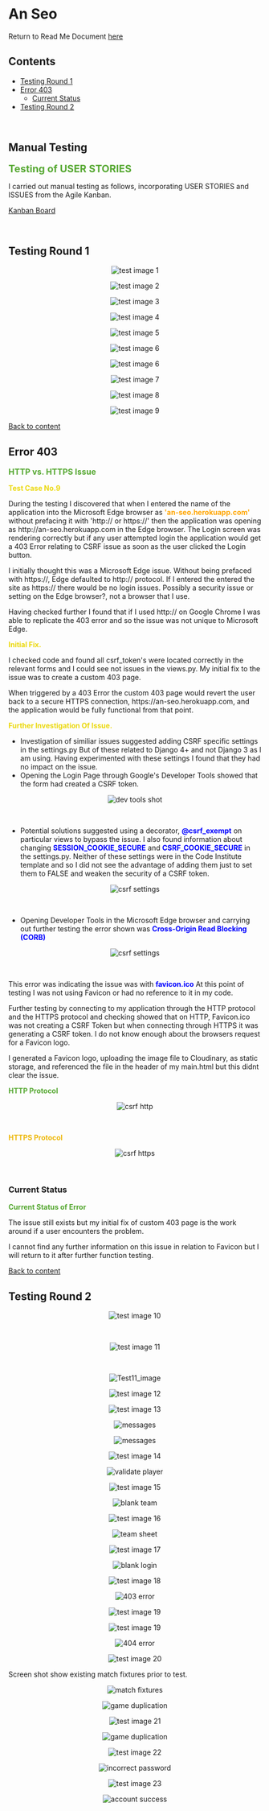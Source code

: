 # An Seo

Return to Read Me Document [here](README.md)
## Contents
- [Testing Round 1](#testing-round-1)
- [Error 403](#error-403)
  - [Current Status](#current-status)
- [Testing Round 2](#testing-round-2)

<br>


## Manual Testing
<span style="color:#56a832; font-weight:bold; font-size:20px">Testing of USER STORIES</span>

<p>I carried out manual testing as follows, incorporating USER STORIES and ISSUES from the Agile Kanban.</p>

[Kanban Board](https://github.com/TNolan01/player_track/projects/1)

<br>

## Testing Round 1

<p align="center" width="100%"> 
<img src="media/testing/Test1.png" alt="test image 1" width=""/>
</p>
 
<p align="center" width="100%"> 
<img src="media/testing/Test2.png" alt="test image 2" width=""/>
</p>

<p align="center" width="100%"> 
<img src="media/testing/Test3.png" alt="test image 3" width=""/>
</p>

<p align="center" width="100%"> 
<img src="media/testing/Test4.png" alt="test image 4" width=""/>
</p>

<p align="center" width="100%"> 
<img src="media/testing/Test5.png" alt="test image 5" width=""/>
</p>

<p align="center" width="100%"> 
<img src="media/testing/Test6.png" alt="test image 6" width=""/>
</p>

<p align="center" width="100%"> 
<img src="media/testing/duplicate_player.png" alt="test image 6" width=""/>
</p>

<p align="center" width="100%"> 
<img src="media/testing/Test7.png" alt="test image 7" width=""/>
</p>

<p align="center" width="100%"> 
<img src="media/testing/Test8.png" alt="test image 8" width=""/>
</p>

<p align="center" width="100%"> 
<img src="media/testing/Test9.png" alt="test image 9" width=""/>
</p>

[Back to content](#contents)

## Error 403

<span style="color:#56a832; font-weight:bold; font-size:16px">HTTP vs. HTTPS Issue</span>

<span style="color:#ebd80c; font-weight:bold; font-size:14px">Test Case No.9</span>

<p>During the testing I discovered that when I entered the name of the application into the Microsoft Edge browser as <span style="color:orange; font-weight:bold;">'an-seo.herokuapp.com'</span> without prefacing it with 'http:// or https://' then the application was opening as http://an-seo.herokuapp.com in the Edge browser. The Login screen was rendering correctly but if any user attempted login the application would get a 403 Error relating to CSRF issue as soon as the user clicked the Login button.</p>
<p>I initially thought this was a Microsoft Edge issue. Without being prefaced with https://, Edge defaulted to http:// protocol. If I entered the entered the site as https:// there would be no login issues. Possibly a security issue or setting on the Edge browser?, not a browser that I use.</p>

<p>Having checked further I found that if I used http:// on Google Chrome I was able to replicate the 403 error and so the issue was not unique to Microsoft Edge.</p>

<span style="color:#ebd80c; font-weight:bold; font-size:14px">Initial Fix.</span>

<p>I checked code and found all csrf_token's were located correctly in the relevant forms and I could see not issues in the views.py. My initial fix to the issue was to create a custom 403 page.</p>

<p>When triggered by a 403 Error the custom 403 page would revert the user back to a secure HTTPS connection, https://an-seo.herokuapp.com, and the application would be fully functional from that point.</p>



<span style="color:#ebd80c; font-weight:bold; font-size:14px;">Further Investigation Of Issue.</span>

- Investigation of similiar issues suggested adding CSRF specific settings in the settings.py But of these related to Django 4+ and not Django 3 as I am using. Having experimented with these settings I found that they had no impact on the issue.    
- Opening the Login Page through Google's Developer Tools showed that the form had created a CSRF token.

<p align="center" width="100%"> 
<img src="media/testing/cookie.png" alt="dev tools shot" width=""/>
</p>
<br>

- Potential solutions suggested using a decorator, <span style="color:blue; font-weight:bold;">@csrf_exempt</span> on particular views to bypass the issue. I also found information about changing <span style="color:blue; font-weight:bold;">SESSION_COOKIE_SECURE</span> and <span style="color:blue; font-weight:bold;">CSRF_COOKIE_SECURE</span> in the settings.py. 
Neither of these settings were in the Code Institute template and so I did not see the advantage of adding them just to set them to FALSE and weaken the security of a CSRF token.

<p align="center" width="100%"> 
<img src="media/testing/cookies.png" alt="csrf settings" width=""/>
</p>
<br>

- Opening Developer Tools in the Microsoft Edge browser and carrying out further testing the error shown was <span style="color:blue; font-weight:bold;">Cross-Origin Read Blocking (CORB)</span>

<p align="center" width="100%"> 
<img src="media/testing/favicon.png" alt="csrf settings" width=""/>
</p>
<br>

This error was indicating the issue was with <span style="color:blue; font-weight:bold;"> favicon.ico</span>
At this point of testing I was not using Favicon or had no reference to it in my code.

Further testing by connecting to my application through the HTTP protocol and the HTTPS protocol and checking showed that on HTTP, Favicon.ico was not creating a CSRF Token but when connecting through HTTPS it was generating a CSRF token. I do not know enough about the browsers request for a Favicon logo.

I generated a Favicon logo, uploading the image file to Cloudinary, as static storage, and referenced the file in the header of my main.html but this didnt clear the issue.

<span style="color:#56a832; font-weight:bold; font-size:14px;">HTTP Protocol<span>

<p align="center" width="100%"> 
<img src="media/testing/favicon_on_http.png" alt="csrf http" width=""/>
</p>
<br>

<span style="color:#edb80c; font-weight:bold; font-size:14px;">HTTPS Protocol<span>

<p align="center" width="100%"> 
<img src="media/testing/favicon_on_https.png" alt="csrf https" width=""/>
</p>
<br>

### Current Status
<span style="color:#56a832; font-weight:bold; font-size:14px;">Current Status of Error</span>
<p>The issue still exists but my initial fix of custom 403 page is the work around if a user encounters the problem.</p>
<p>I cannot find any further information on this issue in relation to Favicon but I will return to it after further function testing.</p>


[Back to content](#contents)


## Testing Round 2

<p align="center" width="100%"> 
<img src="media/testing/Test10.png" alt="test image 10" width=""/>
</p>
<br>

<p align="center" width="100%"> 
<img src="media/testing/Test11.png" alt="test image 11" width=""/>
</p>
<br>

<p align="center" width="100%"> 
<img src="media/testing/Test11_image.png" alt="Test11_image" width=""/>
</p>

<p align="center" width="100%"> 
<img src="media/testing/Test12.png" alt="test image 12" width=""/>
</p>

<p align="center" width="100%"> 
<img src="media/testing/Test13.png" alt="test image 13" width=""/>
</p>

<p align="center" width="100%"> 
<img src="media/testing/messages.png" alt="messages" width=""/>
</p>

<p align="center" width="100%"> 
<img src="media/testing/Test12_image.png" alt="messages" width=""/>
</p>

<p align="center" width="100%"> 
<img src="media/testing/Test14.png" alt="test image 14" width=""/>
</p>

<p align="center" width="100%"> 
<img src="media/testing/validate_player.png" alt="validate player" width=""/>
</p>

<p align="center" width="100%"> 
<img src="media/testing/Test15.png" alt="test image 15" width=""/>
</p>

<p align="center" width="100%"> 
<img src="media/testing/blank_team_sheet.png" alt="blank team" width=""/>
</p>

<p align="center" width="100%"> 
<img src="media/testing/Test16.png" alt="test image 16" width=""/>
</p>

<p align="center" width="100%"> 
<img src="media/testing/team_sheet.png" alt="team sheet" width=""/>
</p>

<p align="center" width="100%"> 
<img src="media/testing/Test17.png" alt="test image 17" width=""/>
</p>

<p align="center" width="100%"> 
<img src="media/testing/blank_login.png" alt="blank login" width=""/>
</p>

<p align="center" width="100%"> 
<img src="media/testing/Test18.png" alt="test image 18" width=""/>
</p>

<p align="center" width="100%"> 
<img src="media/testing/403_error.png" alt="403 error" width=""/>
</p>

<p align="center" width="100%"> 
<img src="media/testing/Test19.png" alt="test image 19" width=""/>
</p>

<p align="center" width="100%"> 
<img src="media/testing/test19_image.png" alt="test image 19" width=""/>
</p>

<p align="center" width="100%"> 
<img src="media/testing/404_error.png" alt="404 error" width=""/>
</p>

<p align="center" width="100%"> 
<img src="media/testing/Test20.png" alt="test image 20" width=""/>
</p>

<p>Screen shot show existing match fixtures prior to test.</p>

<p align="center" width="100%"> 
<img src="media/testing/match_screen.png" alt="match fixtures" width=""/>
</p>

<p align="center" width="100%"> 
<img src="media/testing/game_date_duplication.png" alt="game duplication" width=""/>
</p>

<p align="center" width="100%"> 
<img src="media/testing/Test21.png" alt="test image 21" width=""/>
</p>

<p align="center" width="100%"> 
<img src="media/testing/game_date_past.png" alt="game duplication" width=""/>
</p>

<p align="center" width="100%"> 
<img src="media/testing/Test22.png" alt="test image 22" width=""/>
</p>

<p align="center" width="100%"> 
<img src="media/testing/incorrect_password.png" alt="incorrect password" width=""/>
</p>

<p align="center" width="100%"> 
<img src="media/testing/Test23.png" alt="test image 23" width=""/>
</p>

<p align="center" width="100%"> 
<img src="media/testing/account_sucess.png" alt="account success" width=""/>
</p>